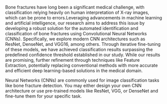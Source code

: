 
Bone fractures have long been a significant medical challenge, with classification relying  heavily on human interpretation of X-ray images, which can be prone to errors.Leveraging  advancements in machine learning and artificial intelligence, our research aims to address  this issue by developing a robust solution for the automated identification and classification  of bone fractures using Convolutional Neural Networks (CNNs).
 Specifically, we explore  modern CNN architectures such as ResNet, DenseNet, and VGG16, among others. Through  iterative fine-tuning of these models, we have achieved classification results surpassing the  predefined confidence threshold established in our study. 
While our results are promising,  further refinement through techniques like Feature Extraction, potentially replacing conventional methods with more  accurate and efficient deep learning-based solutions in the medical domain.


Neural Networks (CNNs) are commonly used for image classification tasks like bone fracture
detection. You may either design your own CNN architecture or use pre-trained models like
ResNet, VGG, or DenseNet and fine-tune them for your specific task.

